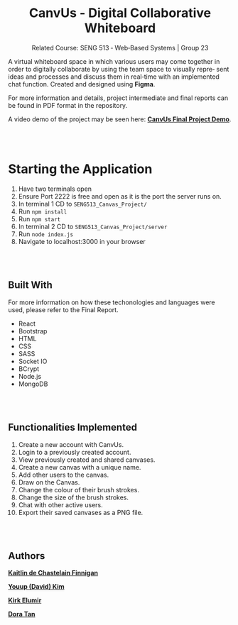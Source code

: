 <h1 align="center">CanvUs - Digital Collaborative Whiteboard</h1>

<p align="center"> Related Course: SENG 513 ‑ Web‑Based Systems | Group 23 </p>

<p> A virtual whiteboard space in which various users may come together in order to digitally collaborate by using the team space to visually repre‑
sent ideas and processes and discuss them in real‑time with an implemented chat function. Created and designed using <b>Figma</b>. 
 
  For more information and details, project intermediate and final reports can be found in PDF format in the repository. </p>

A video demo of the project may be seen here: [**CanvUs Final Project Demo**](https://drive.google.com/file/d/173lbiIBEGcsPXE75OzFrRbzrDjxaGjR4/view?usp=sharing).

<br></br>

# Starting the Application
1. Have two terminals open
2. Ensure Port 2222 is free and open as it is the port the server runs on.
3. In terminal 1 CD to `SENG513_Canvas_Project/`
4. Run `npm install`
5. Run `npm start`
6. In terminal 2 CD to `SENG513_Canvas_Project/server`
7. Run `node index.js`
8. Navigate to localhost:3000 in your browser

<br></br>

## Built With
<p> For more information on how these techonologies and languages were used, please refer to the Final Report. </p>

- React
- Bootstrap
- HTML
- CSS
- SASS
- Socket IO
- BCrypt
- Node.js
- MongoDB

<br></br>

## Functionalities Implemented
1. Create a new account with CanvUs. <br>
2. Login to a previously created account. <br>
3. View previously created and shared canvases. <br>
4. Create a new canvas with a unique name. <br>
5. Add other users to the canvas. <br>
6. Draw on the Canvas. <br>
7. Change the colour of their brush strokes. <br>
8. Change the size of the brush strokes. <br>
9. Chat with other active users. <br>
10. Export their saved canvases as a PNG file. <br>


<br></br>

## Authors

[**Kaitlin de Chastelain Finnigan**](https://github.com/kaitlin31415)

[**Youup (David) Kim**](https://github.com/youup99)

[**Kirk Elumir**](https://github.com/kirkelumir)

[**Dora Tan**](https://github.com/DoughraT)

